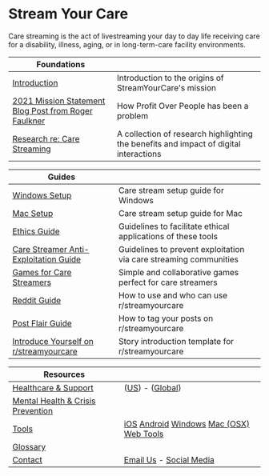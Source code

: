 # Stream Your Care
Care streaming is the act of livestreaming your day to day life receiving care for a disability, illness, aging, or in long-term-care facility environments.

| **Foundations** | |
| --- | --- |
| [Introduction](introduction/README.md) | Introduction to the origins of StreamYourCare's mission |
| [2021 Mission Statement Blog Post from Roger Faulkner](introduction/mission2.md) | How Profit Over People has been a problem |    
| [Research re: Care Streaming](introduction/research.md) | A collection of research highlighting the benefits and impact of digital interactions |

| **Guides** |  |
| --- | --- |
| [Windows Setup](WINDOWS.md) | Care stream setup guide for Windows |
| [Mac Setup](MAC.md) | Care stream setup guide for Mac |
| [Ethics Guide](useandethics/ETHICS.md) | Guidelines to facilitate ethical applications of these tools |
| [Care Streamer Anti-Exploitation Guide](useandethics/ANTIEXPLOIT.md) | Guidelines to prevent exploitation via care streaming communities |
| [Games for Care Streamers](useandethics/GAMES.md) | Simple and collaborative games perfect for care streamers |
| [Reddit Guide](reddit/REDDIT1.md) | How to use and who can use r/streamyourcare |
| [Post Flair Guide](reddit/FLAIR.md) | How to tag your posts on r/streamyourcare |
| [Introduce Yourself on r/streamyourcare](reddit/INTRO2.md) | Story introduction template for r/streamyourcare |


| **Resources** |  |
| --- | --- |
| [Healthcare & Support](healthcare/README.md) | ([US](healthcare/ushealthcare/README.md)) - ([Global](healthcare/globalhealthcare/README.md)) |
| [Mental Health & Crisis Prevention](healthcare/support/README.md) |  |
| [Tools](tools/README.md) | [iOS](tools/ios/README.md) [Android](tools/android/README.md) [Windows](tools/windows/README.md) [Mac (OSX)](tools/osx/README.md) [Web Tools](tools/web/README.md)|
| [Glossary](GLOSSARY.md) |  |
| [Contact](contact/README.md) | [Email Us](contact/EMAILUS.md) - [Social Media](contact/SOCIAL.md) |
